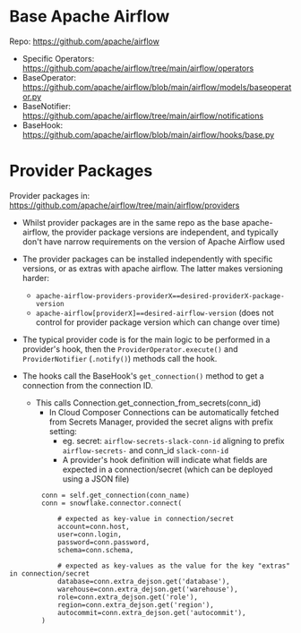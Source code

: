 # Base Apache Airflow

Repo: https://github.com/apache/airflow

- Specific Operators: https://github.com/apache/airflow/tree/main/airflow/operators
- BaseOperator: https://github.com/apache/airflow/blob/main/airflow/models/baseoperator.py
- BaseNotifier: https://github.com/apache/airflow/tree/main/airflow/notifications
- BaseHook: https://github.com/apache/airflow/blob/main/airflow/hooks/base.py

# Provider Packages

Provider packages in: https://github.com/apache/airflow/tree/main/airflow/providers
- Whilst provider packages are in the same repo as the base apache-airflow, the provider package versions are independent, and typically don't have narrow requirements on the version of Apache Airflow used
- The provider packages can be installed independently with specific versions, or as extras with apache airflow. The latter makes versioning harder:
  -  `apache-airflow-providers-providerX==desired-providerX-package-version`
  -  `apache-airflow[providerX]==desired-airflow-version` (does not control for provider package version which can change over time)

- The typical provider code is for the main logic to be performed in a provider's hook, then the `ProviderOperator.execute()` and `ProviderNotifier` (`.notify()`) methods call the hook.
- The hooks call the BaseHook's `get_connection()` method to get a connection from the connection ID.
  - This calls Connection.get_connection_from_secrets(conn_id) 
    - In Cloud Composer Connections can be automatically fetched from Secrets Manager, provided the secret aligns with prefix setting:
      - eg. secret: `airflow-secrets-slack-conn-id` aligning to prefix `airflow-secrets-` and conn_id `slack-conn-id`
      - A provider's hook definition will indicate what fields are expected in a connection/secret (which can be deployed using a JSON file) 
```
        conn = self.get_connection(conn_name)
        conn = snowflake.connector.connect(
            
            # expected as key-value in connection/secret
            account=conn.host,
            user=conn.login,
            password=conn.password,
            schema=conn.schema, 

            # expected as key-values as the value for the key "extras" in connection/secret
            database=conn.extra_dejson.get('database'), 
            warehouse=conn.extra_dejson.get('warehouse'),
            role=conn.extra_dejson.get('role'),
            region=conn.extra_dejson.get('region'),
            autocommit=conn.extra_dejson.get('autocommit'),
        )
```